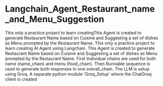 # Langchain_Agent_Restaurant_name_and_Menu_Suggestion
This only a practice project to learn creatingThis Agent is created to generate Restaurant Name based on Cuisine and Suggesting a set of dishes as Menu prompted by the Restaurant Name. 
This only a practice project to learn creating AI Agent using Langchain. This Agent is created to generate Restaurant Name based on Cuisine and Suggesting a set of dishes as Menu prompted by the Restaurant Name. 
First Individual chains are used for both name (name_chain) and menu (food_chain). 
Then Runnable sequence is used to generate both responses in one overall_chain.
The LLM is setup using Groq. A separate python module 'Groq_Setup' where the ChatGroq client is created 
